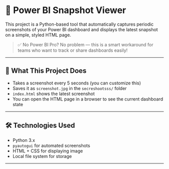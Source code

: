 # 📸 Power BI Snapshot Viewer

This project is a Python-based tool that automatically captures periodic screenshots of your Power BI dashboard and displays the latest snapshot on a simple, styled HTML page.

> ✅ No Power BI Pro? No problem — this is a smart workaround for teams who want to track or share dashboards easily!

---

## 🧠 What This Project Does

- Takes a screenshot every 5 seconds (you can customize this)
- Saves it as `screenshot.jpg` in the `secreshootsss/` folder
- `index.html` shows the latest screenshot
- You can open the HTML page in a browser to see the current dashboard state

---

## 🛠️ Technologies Used

- Python 3.x
- `pyautogui` for automated screenshots
- HTML + CSS for displaying image
- Local file system for storage

---


